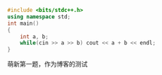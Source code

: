 ```c++
#include <bits/stdc++.h>
using namespace std;
int main()
{
    int a, b;
    while(cin >> a >> b) cout << a + b << endl;
}
```

萌新第一题，作为博客的测试
